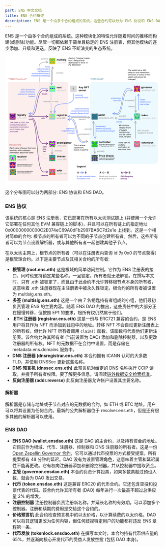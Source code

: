 ```yaml
---
part: ENS 中文文档
title: ENS 合约概述
description: ENS 是一个由多个合约组成的系统，这些合约可以分为 ENS 协议和 ENS DAO 两部分。
---
```


ENS 是一个由多个合约组成的系统。这种模块化的特性允许随着时间的推移而构建(或删除)功能。尽管一切都依赖于简单且稳定的 ENS 注册表，但其他模块的逐步添加、升级和更迭，反映了 ENS 不断演变的生态系统。

![ENS 分布图](../../images/docs/ENS_Map.png)

这个分布图可以分为两部分: ENS 协议和 ENS DAO。

### ENS 协议

该系统的核心是 ENS 注册表，它已部署在所有以太坊测试链上 (并使用一个允许它部署在任何其他 EVM 兼容链上的脚本)，并且可以在所有链上的指定地址 0x00000000000C2E074eC69A0dFb2997BA6C7d2e1e 上找到。这是一个相对简单的合约: 根节点的所有者可以为不同的子节点创建所有者。然后，这些所有者可以为节点设置解析器，或与其他所有者一起创建其他子节点。

在以太坊主网上，根节点的所有者（可以在注册表内查询 id 为 0x0 的节点获得）是根管理合约。以下是主要节点及其相关合约的所有者:

* **根管理 (root.ens.eth)** 这是根域的简单访问控制。它作为 ENS 注册表的接口，同时也支持锁定某些名称。一旦锁定，所有者就无法解锁。在撰写本文时，只有 .eth 被锁定了，而且由于此合约不允许转移根节点本身的所有权，这意味着 .eth 注册器现在主注册表中被永久性锁定。根合约的所有者被设置为 multisig.ens.eth。
* **多签 (multisig.ens.eth)** 这是一个由 7 名钥匙持有者组成的小组，他们最初负责管理 ENS 的主要内容。随着 ENS DAO 的推出，这些责任中的大部分正在慢慢转移，但按照 EP1 的要求，根所有权仍然属于他们。
* **.ETH 注册器 (registrar.ens.eth)** 这是一份与 ERC721 兼容的合约，是 ENS 用户将其作为 NFT 而添加到钱包中的地址。转移 NFT 不会自动更新注册表上的所有权，但允许 NFT 所有者调用 `claim()` 函数，该函数将代表他们更新注册表。该合约允许其所有者 (当前设置为 DAO) 添加和删除控制器，以及更改注册器的所有权。NFT 的元数据不在合约中设置，而是存储在 metadata.ens.domains 服务中。
* **DNS 注册器 (dnsregistrar.ens.eth)** 本合约拥有 ICANN 认可的大多数 TLD，并使用 DNSSec 更新这些名称。
* **DNS 预言机 (dnssec.ens.eth)** 此预言机对给定的 DNS 名称执行 CCIP 读取，并授予所有者权限。要了解更多信息，请阅读[链外数据安全检索标准](https://eips.ethereum.org/EIPS/eip-3668)。
* **反向注册器 (addr.reverse)** 此反向注册器允许帐户设置其主要名称。

#### 解析器

解析器是存储与地址或子节点对应的元数据的合约，如 ETH 或 BTC 地址。用户可以将其设置为任何合约。最新的公共解析器位于 resolver.ens.eth，但是还有很多其他的解析器可以使用。

### ENS DAO

* **ENS DAO (wallet.ensdao.eth)** 这是 DAO 的主合约，以及持有资金的地址。它目前作为根域、代币、注册器、控制器和 DNS 注册器的所有者。这是一份 [Open Zepellin Governor 合约](https://docs.openzeppelin.com/contracts/4.x/governance)，它可以通过代币投票的方式接受提案。所有提案都有 48 分钟的延迟。DAO 没有为设置管理角色，这意味着主管和延迟属性不能再更改。它有权向注册器添加和删除控制器，并从控制器中提取资金。
* **主管 (governor.ensdao.eth)** 本合约负责计算投票，如果多数票超过预设人数，就会为 DAO 发出交易。
* **代币 (token.ensdao.eth)** 这是兼容 ERC20 的代币合约。它还包含空投和投票代表的代码。该合约允许其所有者 (DAO) 每年进行一次最高不超过总供应量 2% 的增发。
* **注册控制器** 注册控制器负责注册新名称，并延长名称的有效期。可以添加多个控制器。注册和续期的费用是交给这个合约的。
* **价格预言机** 此合约检查预言机中的以太价格，以计算续费的以太价格。DAO 可以将其逻辑更改为任何内容，但任何歧视特定用户的功能都将违反 ENS 章程第一条。
* **代币发放 (tokenlock.ensdao.eth)** 在撰写本文时，本合约持有代币供应量的 65%，并逐渐向核心开发代币的受益人发放空投 (包括 DAO 本身)。
